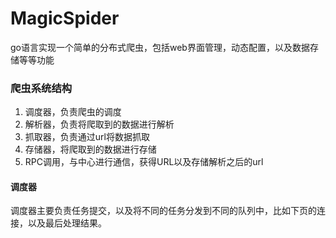 # MagicSpider
go语言实现一个简单的分布式爬虫，包括web界面管理，动态配置，以及数据存储等等功能

### 爬虫系统结构
1. 调度器，负责爬虫的调度
2. 解析器，负责将爬取到的数据进行解析
3. 抓取器，负责通过url将数据抓取
4. 存储器，将爬取到的数据进行存储
5. RPC调用，与中心进行通信，获得URL以及存储解析之后的url

#### 调度器
调度器主要负责任务提交，以及将不同的任务分发到不同的队列中，比如下页的连接，以及最后处理结果。

